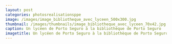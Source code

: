 ```yaml
---
layout: post
categories: photosrealisationsppe
image: /images/image_bibliotheque_avec_lyceen_500x300.jpg
thumbnail: /images/thumbnails/image_bibliotheque_avec_lyceen_70x42.jpg
caption: Un lycéen de Porto Seguro à la bibliothèque de Porto Seguro
imagetitle: Un lycéen de Porto Seguro à la bibliothèque de Porto Seguro
---
```


